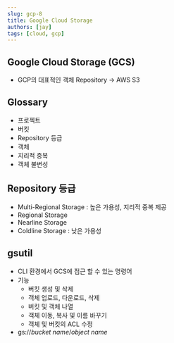 ```yaml
---
slug: gcp-8
title: Google Cloud Storage 
authors: [jay]
tags: [cloud, gcp]
---
```


## Google Cloud Storage (GCS)
- GCP의 대표적인 객체 Repository -> AWS S3

## Glossary
- 프로젝트
- 버킷 
- Repository 등급
- 객체
- 지리적 중복
- 객체 불변성

## Repository 등급
- Multi-Regional Storage : 높은 가용성, 지리적 중복 제공
- Regional Storage
- Nearline Storage
- Coldline Storage : 낮은 가용성

## gsutil
- CLI 환경에서 GCS에 접근 할 수 있는 명령어
- 기능
    - 버킷 생성 및 삭제
    - 객체 업로드, 다운로드, 삭제
    - 버킷 및 객체 나열
    - 객체 이동, 복사 및 이름 바꾸기
    - 객체 및 버킷의 ACL 수정
- gs://*bucket name*/*object name*